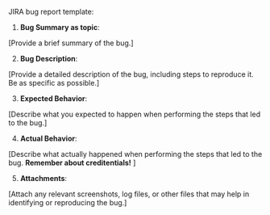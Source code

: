 JIRA bug report template:


1. **Bug Summary as topic**:

[Provide a brief summary of the bug.]

2. **Bug Description**:

[Provide a detailed description of the bug, including steps to reproduce it. Be as specific as possible.]

3. **Expected Behavior**:

[Describe what you expected to happen when performing the steps that led to the bug.]

4. **Actual Behavior**:

[Describe what actually happened when performing the steps that led to the bug. **Remember about creditentials!** ]

5. **Attachments**:

[Attach any relevant screenshots, log files, or other files that may help in identifying or reproducing the bug.]